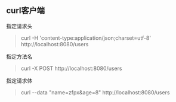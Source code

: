 ## curl客户端
指定请求头
> curl -H 'content-type:application/json;charset=utf-8' http://localhost:8080/users

指定方法名
> curl -X POST http://localhost:8080/users

指定请求体
> curl --data "name=zfpx&age=8" http://localhost:8080/users
